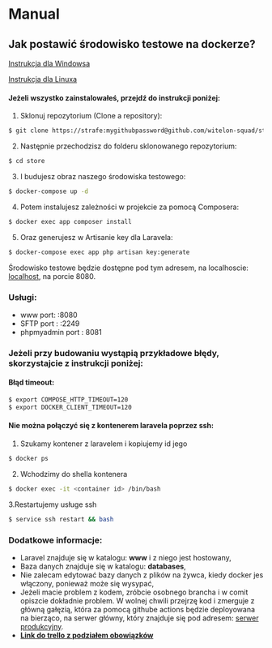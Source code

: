 # Manual
## Jak postawić środowisko testowe na dockerze?
[Instrukcja dla Windowsa](https://docs.docker.com/docker-for-windows/)

[Instrukcja dla Linuxa](https://docs.docker.com/compose/install/)

#### Jeżeli wszystko zainstalowałeś, przejdź do instrukcji poniżej:
1. Sklonuj repozytorium (Clone a repository):
```bash
$ git clone https://strafe:mygithubpassword@github.com/witelon-squad/store
```
2. Następnie przechodzisz do folderu sklonowanego repozytorium: 
```bash
$ cd store
```
3. I budujesz obraz naszego środowiska testowego:
```bash
$ docker-compose up -d
```
4. Potem instalujesz zależności w projekcie za pomocą Composera:
```bash
$ docker exec app composer install
```
5. Oraz generujesz w Artisanie key dla Laravela:
```bash
$ docker-compose exec app php artisan key:generate
```
Środowisko testowe będzie dostępne pod tym adresem, na localhoscie: [localhost](http://localhost:8080), na porcie 8080.
### Usługi:
- www port: :8080
- SFTP port : :2249
- phpmyadmin port : 8081
### Jeżeli przy budowaniu wystąpią przykładowe błędy, skorzystajcie z instrukcji poniżej:
#### Błąd timeout:
```bash
$ export COMPOSE_HTTP_TIMEOUT=120
$ export DOCKER_CLIENT_TIMEOUT=120
```
#### Nie można połączyć się z kontenerem laravela poprzez ssh:
1. Szukamy kontener z laravelem i kopiujemy id jego
```bash
$ docker ps
```
2. Wchodzimy do shella kontenera 
```bash
$ docker exec -it <container id> /bin/bash
```
3.Restartujemy usługe ssh
```bash
$ service ssh restart && bash
```

### Dodatkowe informacje:
- Laravel znajduje się w katalogu: <b>www</b> i z niego jest hostowany,
- Baza danych znajduje się w katalogu: <b>databases</b>,
- Nie zalecam edytować bazy danych z plików na żywca, kiedy docker jes włączony, ponieważ może się wysypać,
- Jeżeli macie problem z kodem, zróbcie osobnego brancha i w comit opiszcie dokładnie problem. W wolnej chwili przejrzę kod i zmerguje z główną gałęzią, która za pomocą githube actions będzie deployowana na bierząco, na serwer główny, który znajduje się pod adresem: [serwer produkcyjny](http://95.111.242.110:8080/). 
- <b>[Link do trello z podziałem obowiązków](https://trello.com/invite/b/doovPsOY/9968c55ee89b9bb077f394cbca794503/portfolio-project)</b>
